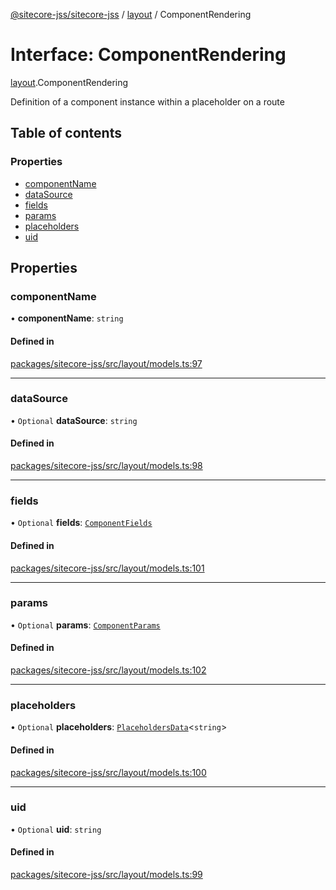 [@sitecore-jss/sitecore-jss](../README.md) / [layout](../modules/layout.md) / ComponentRendering

# Interface: ComponentRendering

[layout](../modules/layout.md).ComponentRendering

Definition of a component instance within a placeholder on a route

## Table of contents

### Properties

- [componentName](layout.ComponentRendering.md#componentname)
- [dataSource](layout.ComponentRendering.md#datasource)
- [fields](layout.ComponentRendering.md#fields)
- [params](layout.ComponentRendering.md#params)
- [placeholders](layout.ComponentRendering.md#placeholders)
- [uid](layout.ComponentRendering.md#uid)

## Properties

### componentName

• **componentName**: `string`

#### Defined in

[packages/sitecore-jss/src/layout/models.ts:97](https://github.com/Sitecore/jss/blob/41f0943ee/packages/sitecore-jss/src/layout/models.ts#L97)

___

### dataSource

• `Optional` **dataSource**: `string`

#### Defined in

[packages/sitecore-jss/src/layout/models.ts:98](https://github.com/Sitecore/jss/blob/41f0943ee/packages/sitecore-jss/src/layout/models.ts#L98)

___

### fields

• `Optional` **fields**: [`ComponentFields`](layout.ComponentFields.md)

#### Defined in

[packages/sitecore-jss/src/layout/models.ts:101](https://github.com/Sitecore/jss/blob/41f0943ee/packages/sitecore-jss/src/layout/models.ts#L101)

___

### params

• `Optional` **params**: [`ComponentParams`](layout.ComponentParams.md)

#### Defined in

[packages/sitecore-jss/src/layout/models.ts:102](https://github.com/Sitecore/jss/blob/41f0943ee/packages/sitecore-jss/src/layout/models.ts#L102)

___

### placeholders

• `Optional` **placeholders**: [`PlaceholdersData`](../modules/layout.md#placeholdersdata)\<`string`\>

#### Defined in

[packages/sitecore-jss/src/layout/models.ts:100](https://github.com/Sitecore/jss/blob/41f0943ee/packages/sitecore-jss/src/layout/models.ts#L100)

___

### uid

• `Optional` **uid**: `string`

#### Defined in

[packages/sitecore-jss/src/layout/models.ts:99](https://github.com/Sitecore/jss/blob/41f0943ee/packages/sitecore-jss/src/layout/models.ts#L99)
